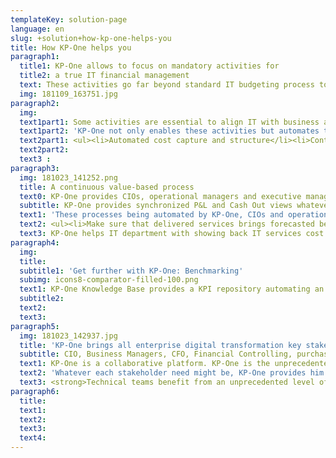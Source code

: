 ```yaml
---
templateKey: solution-page
language: en
slug: +solution+how-kp-one-helps-you
title: How KP-One helps you
paragraph1:
  title1: KP-One allows to focus on mandatory activities for 
  title2: a true IT financial management
  text: These activities go far beyond standard IT budgeting process to encompass strategic expense planning along with project and supplier management activities.<br/>IT financial management goal is to align IT and business and to help IT department being a strategic business partner.
  img: 181109_163751.jpg
paragraph2:
  img: 
  text1part1: Some activities are essential to align IT with business and make value-based decisions on IT services management.<br/>
  text1part2: 'KP-One not only enables these activities but automates them:'
  text2part1: <ul><li>Automated cost capture and structure</li><li>Contextual benchmarking</li><li>Budget and forecast</li><li>Performance metrics such as TCO and ROI</li><li>Automated services pricing</li><li>Project financial management</li><li>Reporting and dashboard</li></ul>
  text2part2:
  text3 :
paragraph3:
  img: 181023_141252.png
  title: A continuous value-based process
  text0: KP-One provides CIOs, operational managers and executive management with the opportunity to assess IT financial performance. KP-One helps with managing IT activities and providing financial transparency requested at enterprise level to remain competitive.
  subtitle: KP-One provides synchronized P&L and Cash Out views whatever the analyzed perimeter might be.
  text1: 'These processes being automated by KP-One, CIOs and operational management are able <strong>at any time</strong> to:'
  text2: <ul><li>Make sure that delivered services brings forecasted benefits during their entire lifecycle.</li><li>Optimize IT cost and prove Information System value.</li><li>Monitor projects execution instantly, check their business case and track their benefit.</li><li>Demonstrate Information System contribution to business objectives achievement to executive management.</li></ul>
  text3: KP-One helps IT department with showing back IT services cost to its client as well as demonstrating IT investments financial impact on day-to-day operations. Finally, IT department is seen more financially responsible and improves credibility.
paragraph4: 
  img: 
  title: 
  subtitle1: 'Get further with KP-One: Benchmarking'
  subimg: icons8-comparator-filled-100.png
  text1: KP-One Knowledge Base provides a KPI repository automating an industry enterprise or end user specific IT usage rate benchmarking.
  subtitle2: 
  text2: 
  text3: 
paragraph5:
  img: 181023_142937.jpg
  title: 'KP-One brings all enterprise digital transformation key stakeholders together:'
  subtitle: CIO, Business Managers, CFO, Financial Controlling, purchasing department, all of them have an instant and understandable view of IT budget.
  text1: KP-One is a collaborative platform. KP-One is the unprecedented software that shows what IT budgets are made of in terms of technology, cost, acquisition, investment and convert them into project ROI, services chargeback and financial impact on cash out, charge and amortization.
  text2: 'Whatever each stakeholder need might be, KP-One provides him with all necessary information related to his activity and his own business criteria: technical and/or financial view, by line of business and/ or geography. Only a comprehensive solution connecting organization, technical and financial data can deliver reliable information.'
  text3: <strong>Technical teams benefit from an unprecedented level of detail and executive management from strategic financial data. Company can measure IT assets value whether they stem from investments or delivered services.</strong>
paragraph6: 
  title: 
  text1: 
  text2: 
  text3: 
  text4:
---
```

